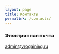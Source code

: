 ```yaml
---
layout: page
title: Контакты
permalink: /contacts/
---
```


### Электронная почта

[admin@vrogaining.ru](mailto:admin@vrogaining.ru)
